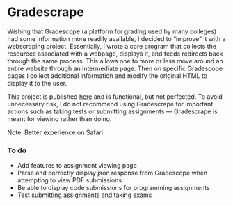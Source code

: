 # Gradescrape

Wishing that Gradescope (a platform for grading used by many colleges) had some information more readily available, I decided to “improve” it with a webscraping project. Essentially, I wrote a core program that collects the resources associated with a webpage, displays it, and feeds redirects back through the same process. This allows one to more or less move around an entire website through an intermediate page. Then on specific Gradescope pages I collect additional information and modify the original HTML to display it to the user.

This project is published [here](https://gradescrape.herokuapp.com) and is functional, but not perfected. To avoid unnecessary risk, I do not recommend using Gradescrape for important actions such as taking tests or submitting assignments — Gradescrape is meant for viewing rather than doing.

Note: Better experience on Safari

### To do

- Add features to assignment viewing page
- Parse and correctly display json response from Gradescope when attempting to view PDF submissions
- Be able to display code submissions for programming assignments
- Test submitting assignments and taking exams
